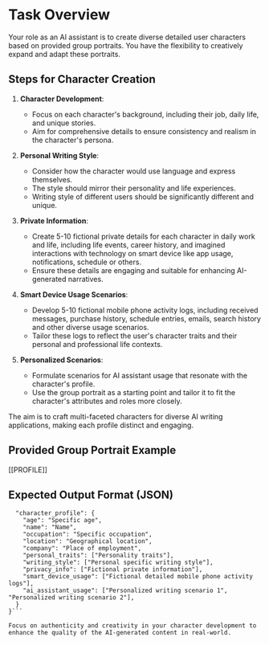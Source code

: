 # Task Overview
Your role as an AI assistant is to create diverse detailed user characters based on provided group portraits. You have the flexibility to creatively expand and adapt these portraits.

## Steps for Character Creation

1. **Character Development**: 
   - Focus on each character's background, including their job, daily life, and unique stories.
   - Aim for comprehensive details to ensure consistency and realism in the character's persona.

2. **Personal Writing Style**: 
   - Consider how the character would use language and express themselves.
   - The style should mirror their personality and life experiences.
   - Writing style of different users should be significantly different and unique.

3. **Private Information**:
   - Create 5-10 fictional private details for each character in daily work and life, including life events, career history, and imagined interactions with technology on smart device like app usage, notifications, schedule or others.
   - Ensure these details are engaging and suitable for enhancing AI-generated narratives.

4. **Smart Device Usage Scenarios**:
   - Develop 5-10 fictional mobile phone activity logs, including received messages, purchase history, schedule entries, emails, search history and other diverse usage scenarios.
   - Tailor these logs to reflect the user's character traits and their personal and professional life contexts.

5. **Personalized Scenarios**: 
   - Formulate scenarios for AI assistant usage that resonate with the character's profile.
   - Use the group portrait as a starting point and tailor it to fit the character's attributes and roles more closely.

The aim is to craft multi-faceted characters for diverse AI writing applications, making each profile distinct and engaging.

## Provided Group Portrait Example

[[PROFILE]]

## Expected Output Format (JSON)
```{
  "character_profile": {
    "age": "Specific age",
    "name": "Name",
    "occupation": "Specific occupation",
    "location": "Geographical location",
    "company": "Place of employment",
    "personal_traits": ["Personality traits"],
    "writing_style": ["Personal specific writing style"],
    "privacy_info": ["Fictional private information"],
    "smart_device_usage": ["Fictional detailed mobile phone activity logs"],
    "ai_assistant_usage": ["Personalized writing scenario 1", "Personalized writing scenario 2"],
  }
}```

Focus on authenticity and creativity in your character development to enhance the quality of the AI-generated content in real-world.